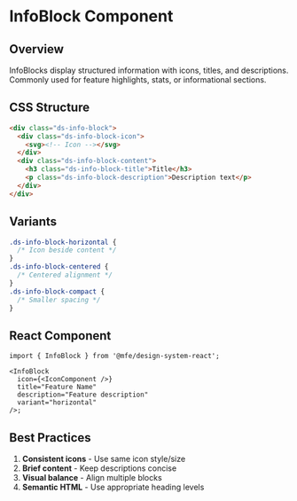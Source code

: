 # InfoBlock Component

## Overview

InfoBlocks display structured information with icons, titles, and descriptions. Commonly used for feature highlights, stats, or informational sections.

## CSS Structure

```html
<div class="ds-info-block">
  <div class="ds-info-block-icon">
    <svg><!-- Icon --></svg>
  </div>
  <div class="ds-info-block-content">
    <h3 class="ds-info-block-title">Title</h3>
    <p class="ds-info-block-description">Description text</p>
  </div>
</div>
```

## Variants

```css
.ds-info-block-horizontal {
  /* Icon beside content */
}
.ds-info-block-centered {
  /* Centered alignment */
}
.ds-info-block-compact {
  /* Smaller spacing */
}
```

## React Component

```tsx
import { InfoBlock } from '@mfe/design-system-react';

<InfoBlock
  icon={<IconComponent />}
  title="Feature Name"
  description="Feature description"
  variant="horizontal"
/>;
```

## Best Practices

1. **Consistent icons** - Use same icon style/size
2. **Brief content** - Keep descriptions concise
3. **Visual balance** - Align multiple blocks
4. **Semantic HTML** - Use appropriate heading levels
